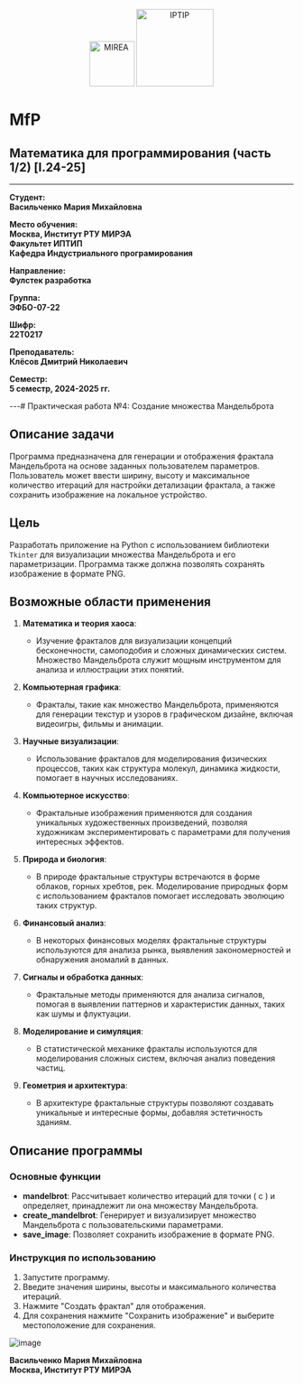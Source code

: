 <p align="center">
  <img src="https://www.mirea.ru/upload/medialibrary/c1a/MIREA_Gerb_Colour.jpg" alt="MIREA" width="80"/>
  <img src="https://www.mirea.ru/upload/medialibrary/26c/FTI_colour.jpg" alt="IPTIP" width="137"/> 
</p>

# MfP
## Математика для программирования (часть 1/2) [I.24-25]
---

**Студент:**  
**Васильченко Мария Михайловна**  

**Место обучения:**  
**Москва, Институт РТУ МИРЭА**  
**Факультет ИПТИП**  
**Кафедра Индустриального програмирования**  

**Направление:**  
**Фулстек разработка**  

**Группа:**  
**ЭФБО-07-22**  

**Шифр:**  
**22Т0217**  

**Преподаватель:**  
**Клёсов Дмитрий Николаевич**  

**Семестр:**  
**5 семестр, 2024-2025 гг.**

---# Практическая работа №4: Создание множества Мандельброта

## Описание задачи

Программа предназначена для генерации и отображения фрактала Мандельброта на основе заданных пользователем параметров. Пользователь может ввести ширину, высоту и максимальное количество итераций для настройки детализации фрактала, а также сохранить изображение на локальное устройство.

## Цель

Разработать приложение на Python с использованием библиотеки `Tkinter` для визуализации множества Мандельброта и его параметризации. Программа также должна позволять сохранять изображение в формате PNG.

## Возможные области применения

1. **Математика и теория хаоса**:
   - Изучение фракталов для визуализации концепций бесконечности, самоподобия и сложных динамических систем. Множество Мандельброта служит мощным инструментом для анализа и иллюстрации этих понятий.

2. **Компьютерная графика**:
   - Фракталы, такие как множество Мандельброта, применяются для генерации текстур и узоров в графическом дизайне, включая видеоигры, фильмы и анимации.

3. **Научные визуализации**:
   - Использование фракталов для моделирования физических процессов, таких как структура молекул, динамика жидкости, помогает в научных исследованиях.

4. **Компьютерное искусство**:
   - Фрактальные изображения применяются для создания уникальных художественных произведений, позволяя художникам экспериментировать с параметрами для получения интересных эффектов.

5. **Природа и биология**:
   - В природе фрактальные структуры встречаются в форме облаков, горных хребтов, рек. Моделирование природных форм с использованием фракталов помогает исследовать эволюцию таких структур.

6. **Финансовый анализ**:
   - В некоторых финансовых моделях фрактальные структуры используются для анализа рынка, выявления закономерностей и обнаружения аномалий в данных.

7. **Сигналы и обработка данных**:
   - Фрактальные методы применяются для анализа сигналов, помогая в выявлении паттернов и характеристик данных, таких как шумы и флуктуации.

8. **Моделирование и симуляция**:
   - В статистической механике фракталы используются для моделирования сложных систем, включая анализ поведения частиц.

9. **Геометрия и архитектура**:
   - В архитектуре фрактальные структуры позволяют создавать уникальные и интересные формы, добавляя эстетичность зданиям.

## Описание программы

### Основные функции

- **mandelbrot**: Рассчитывает количество итераций для точки \( c \) и определяет, принадлежит ли она множеству Мандельброта.
- **create_mandelbrot**: Генерирует и визуализирует множество Мандельброта с пользовательскими параметрами.
- **save_image**: Позволяет сохранить изображение в формате PNG.

### Инструкция по использованию

1. Запустите программу.
2. Введите значения ширины, высоты и максимального количества итераций.
3. Нажмите "Создать фрактал" для отображения.
4. Для сохранения нажмите "Сохранить изображение" и выберите местоположение для сохранения.

![image](https://github.com/user-attachments/assets/9e2642c7-2129-480e-9ce5-665cc1d5a953)


**Васильченко Мария Михайловна**  
**Москва, Институт РТУ МИРЭА**
